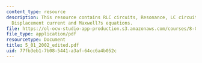 ```yaml
---
content_type: resource
description: This resource contains RLC circuits, Resonance, LC circuits/Oscillations,
  Displacement current and Maxwell?s equations.
file: https://ol-ocw-studio-app-production.s3.amazonaws.com/courses/8-02x-physics-ii-electricity-magnetism-with-an-experimental-focus-spring-2005/77fb3eb17b085441a3af64cc6a4b052c_5_01_2002_edited.pdf
file_type: application/pdf
resourcetype: Document
title: 5_01_2002_edited.pdf
uid: 77fb3eb1-7b08-5441-a3af-64cc6a4b052c
---
```

